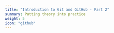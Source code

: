 ```yaml
---
title: "Introduction to Git and GitHub - Part 2"
summary: Putting theory into practice
weight: 5
icon: "github"
---
```

